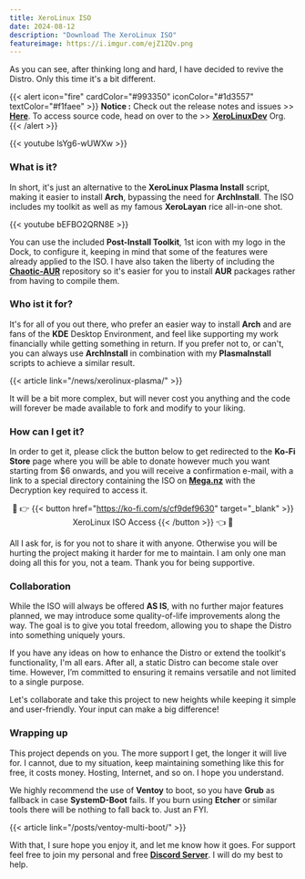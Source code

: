 ```yaml
---
title: XeroLinux ISO
date: 2024-08-12
description: "Download The XeroLinux ISO"
featureimage: https://i.imgur.com/ejZ1ZQv.png
---
```


As you can see, after thinking long and hard, I have decided to revive the Distro. Only this time it's a bit different.

{{< alert icon="fire" cardColor="#993350" iconColor="#1d3557" textColor="#f1faee" >}}
**Notice :** Check out the release notes and issues >> [**Here**](https://github.com/XeroLinuxDev/xero-build/blob/main/Changelog.md). To access source code, head on over to the >> [**XeroLinuxDev**](https://github.com/XeroLinuxDev) Org.
{{< /alert >}}

{{< youtube lsYg6-wUWXw >}}

### What is it?

In short, it's just an alternative to the **XeroLinux Plasma Install** script, making it easier to install **Arch**, bypassing the need for **ArchInstall**. The ISO includes my toolkit as well as my famous **XeroLayan** rice all-in-one shot.

{{< youtube bEFBO2QRN8E >}}

You can use the included **Post-Install Toolkit**, 1st icon with my logo in the Dock, to configure it, keeping in mind that some of the features were already applied to the ISO. I have also taken the liberty of including the [**Chaotic-AUR**](https://aur.chaotic.cx) repository so it's easier for you to install **AUR** packages rather from having to compile them.

### Who ist it for?

It's for all of you out there, who prefer an easier way to install **Arch** and are fans of the **KDE** Desktop Environment, and feel like supporting my work financially while getting something in return. If you prefer not to, or can't, you can always use **ArchInstall** in combination with my **PlasmaInstall** scripts to achieve a similar result.

{{< article link="/news/xerolinux-plasma/" >}}

It will be a bit more complex, but will never cost you anything and the code will forever be made available to fork and modify to your liking.

### How can I get it?

In order to get it, please click the button below to get redirected to the **Ko-Fi Store** page where you will be able to donate however much you want starting from $6 onwards, and you will receive a confirmation e-mail, with a link to a special directory containing the ISO on [**Mega.nz**](https://mega.nz) with the Decryption key required to access it.

<div align="center">

🔐 👉 {{< button href="https://ko-fi.com/s/cf9def9630" target="_blank" >}}
XeroLinux ISO Access
{{< /button >}} 👈 🔐

</div>

All I ask for, is for you not to share it with anyone. Otherwise you will be hurting the project making it harder for me to maintain. I am only one man doing all this for you, not a team. Thank you for being supportive.

### Collaboration

While the ISO will always be offered **AS IS**, with no further major features planned, we may introduce some quality-of-life improvements along the way. The goal is to give you total freedom, allowing you to shape the Distro into something uniquely yours.

If you have any ideas on how to enhance the Distro or extend the toolkit's functionality, I'm all ears. After all, a static Distro can become stale over time. However, I’m committed to ensuring it remains versatile and not limited to a single purpose.

Let's collaborate and take this project to new heights while keeping it simple and user-friendly. Your input can make a big difference!

### Wrapping up

This project depends on you. The more support I get, the longer it will live for. I cannot, due to my situation, keep maintaining something like this for free, it costs money. Hosting, Internet, and so on. I hope you understand.

We highly recommend the use of **Ventoy** to boot, so you have **Grub** as fallback in case **SystemD-Boot** fails. If you burn using **Etcher** or similar tools there will be nothing to fall back to. Just an FYI.

{{< article link="/posts/ventoy-multi-boot/" >}}

With that, I sure hope you enjoy it, and let me know how it goes. For support feel free to join my personal and free [**Discord Server**](https://discord.gg/5sqxTSuKZu). I will do my best to help.
